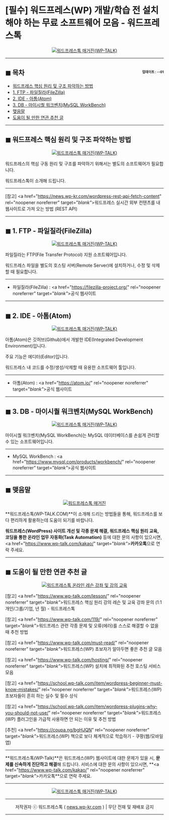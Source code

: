 # [필수] 워드프레스(WP) 개발/학습 전 설치해야 하는 무료 소프트웨어 모음  - 워드프레스톡

<center><a href="https://www.wp-talk.com/kakao/" rel="noopener noreferrer" target="_blank"_><img src="https://hellotblog.files.wordpress.com/2019/08/wptalk-must-install-sw-300x300.png" style="max-width:100%;" alt="워드프레스톡 매거진(WP-TALK)"></a></center>

<!-- <a name="index"></a> -->
***
## ◼︎ 목차 <span style="font-size:0.5em; float:right; padding:0.5em 0 0;">업데이트 : <span class="post-year"></span>-<span class="post-month-digits"></span>-01</span>

- [워드프레스 핵심 원리 및 구조 파악하는 방법](#index-00)
- [1. FTP - 파일질라(FileZilla)](#index-01)
- [2. IDE - 아톰(Atom)](#index-02)
- [3. DB - 마이시퀄 워크벤치(MySQL WorkBench)](#index-03)
- [맺음말](#index-epilogue)
- [도움이 될 만한 연관 추천 글](#recommendation)

<!-- <a name="index-00"></a> -->
***
## ◼︎ 워드프레스 핵심 원리 및 구조 파악하는 방법

<center><a href="https://www.wp-talk.com/kakao/" rel="noopener noreferrer" target="_blank"_><img src="https://hellotblog.files.wordpress.com/2019/03/wptalk-contact-kakao-300x300.png" style="max-width:100%;" alt="워드프레스톡 매거진(WP-TALK)"></a></center>

워드프레스의 핵심 구동 원리 및 구조를 파악하기 위해서는 별도의 소프트웨어가 필요합니다.

워드프레스톡이 소개해 드립니다.

***
[참고] <a href="https://news.wp-kr.com/wordpress-rest-api-fetch-content" rel="noopener noreferrer" target="_blank"_>워드프레스 실시간 외부 컨텐츠를 내 웹사이트로 가져 오는 방법 (REST API)</a>

<!-- <a name="index-01"></a> -->
***
## ◼︎ 1. FTP - 파일질라(FileZilla)

<center><a href="https://filezilla-project.org/" rel="noopener noreferrer" target="_blank"_><img src="https://hellotblog.files.wordpress.com/2019/08/filezilla-logo-roung-150x150.png" style="max-width:100%;" alt="워드프레스톡 매거진(WP-TALK)"></a></center>

파일질라는 FTP(File Transfer Protocol) 지원 소프트웨어입니다.

워드프레스 파일을 별도의 호스팅 서버(Remote Server)에 설치하거나, 수정 및 삭제할 때 필요합니다.

***
- 파일질라(FileZilla) : <a href="https://filezilla-project.org/" rel="noopener noreferrer" target="_blank"_>공식 웹사이트</a>

<!-- <a name="index-02"></a> -->
***
## ◼︎ 2. IDE - 아톰(Atom)

<center><a href="https://atom.io/" rel="noopener noreferrer" target="_blank"_><img src="https://hellotblog.files.wordpress.com/2019/08/atom-ide-logo-round-150x150.png" style="max-width:100%;" alt="워드프레스톡 매거진(WP-TALK)"></a></center>

아톰(Atom)은 깃허브(Github)에서 개발한 IDE(Integrated Development Environment)입니다.

주요 기능은 에디터(Editor)입니다.

워드프레스 내 코드를 수정/생성/삭제할 때 유용한 소프트웨어 툴입니다.

***
- 아톰(Atom) : <a href="https://atom.io/" rel="noopener noreferrer" target="_blank"_>공식 웹사이트</a>

<!-- <a name="index-03"></a> -->
***
## ◼︎ 3. DB - 마이시퀄 워크벤치(MySQL WorkBench)

<center><a href="https://www.mysql.com/products/workbench/" rel="noopener noreferrer" target="_blank"_><img src="https://hellotblog.files.wordpress.com/2019/08/mysql-workbench-logo-round-150x150.png" style="max-width:100%;" alt="워드프레스톡 매거진(WP-TALK)"></a></center>

마이시퀄 워크벤치(MySQL WorkBench)는 MySQL 데이터베이스를 손쉽게 관리할 수 있는 소프트웨어입니다.

***
- MySQL WorkBench : <a href="https://www.mysql.com/products/workbench/" rel="noopener noreferrer" target="_blank"_>공식 웹사이트</a>

<!-- <a name="index-epilogue"></a> -->
***
## ◼︎ 맺음말

<center><a href="https://www.wp-talk.com/kakao/" rel="noopener noreferrer" target="_blank"_><img src="https://hellotblog.files.wordpress.com/2019/01/wptalk-com-cover-01.png" style="max-width:100%;" alt="워드프레스톡 매거진"></a></center>

**워드프레스톡(WP-TALK.COM)**이 소개해 드리는 방법들을 통해, 워드프레스를 보다 편리하게 활용하는데 도움이 되기를 바랍니다.

**워드프레스(WordPress) 사이트 개선 및 각종 문제 해결, 워드프레스 핵심 원리 교육, 코딩을 통한 온라인 업무 자동화(Task Automation)** 등에 대한 문의 사항이 있으시면, <a href="https://www.wp-talk.com/kakao/" target="_blank"_>**카카오톡**</a>으로 연락 주세요.

<!-- <a name="recommendation"></a> -->
***
## ◼︎ 도움이 될 만한 연관 추천 글

<center><a href="https://www.wp-talk.com/lesson/" rel="noopener noreferrer" target="_blank"_><img src="https://hellotblog.files.wordpress.com/2019/03/classroom-online-wptalk-00-800x500.png" style="max-width:100%;" alt="워드프레스톡 온라인 레슨 강좌 및 강의 교육"></a></center>

[참고] <a href="https://www.wp-talk.com/lesson/" rel="noopener noreferrer" target="_blank"_>워드프레스 핵심 원리 강의 레슨 및 교육 강좌 문의 (1:1개인/그룹/기업, <span class="post-year"></span>년 <span class="post-month"></span>월) - 워드프레스톡</a>

[참고] <a href="https://www.wp-talk.com/119/" rel="noopener noreferrer" target="_blank"_>워드프레스 관련 각종 문제 및 오류(에러)를 스스로 해결할 수 없을 때 추천 방법</a>

[참고] <a href="https://www.wp-talk.com/must-read/" rel="noopener noreferrer" target="_blank"_>워드프레스(WP) 초보자가 알아두면 좋은 추천 글 모음</a>

[참고] <a href="https://www.wp-talk.com/hosting/" rel="noopener noreferrer" target="_blank"_>워드프레스(WP) 설치에 최적화된 추천 호스팅 서비스 모음</a>

[참고] <a href="https://school.wp-talk.com/item/wordpress-beginner-must-know-mistakes/" rel="noopener noreferrer" target="_blank"_>워드프레스(WP) 초보자들이 흔히 하는 실수 및 필수 상식</a>

[참고] <a href="https://school.wp-talk.com/item/wordpress-plugins-why-you-should-not-use/" rel="noopener noreferrer" target="_blank"_>워드프레스(WP) 플러그인을 가급적 사용하면 안 되는 이유 및 추천 방법</a>

[추천] <a href="https://coupa.ng/bgHJQN" rel="noopener noreferrer" target="_blank"_>워드프레스(WP) 책으로 보다 체계적으로 학습하기 - 쿠팡(웹/모바일앱)</a>

***
**워드프레스톡(WP-Talk)**은 워드프레스(WP) 웹사이트에 대한 문제가 있을 시, **문제를 신속하게 진단하고 해결**해 드립니다. 서비스에 대한 문의 사항이 있으시면, **<a href="https://www.wp-talk.com/kakao/" rel="noopener noreferrer" target="_blank"_>카카오톡</a>**으로 연락 주세요.

***
<center><a href="https://www.wp-talk.com/kakao/" rel="noopener noreferrer" target="_blank"_><img src="https://hellotblog.files.wordpress.com/2019/03/wptalk-logo-120x120.png" style="max-width:100%;" alt="워드프레스톡 매거진(WP-TALK)"></a></center>

***
<center>저작권자 ⓒ 워드프레스톡 ( <a href="https://www.wp-talk.com/kakao/" rel="noopener noreferrer" target="_blank"_>news.wp-kr.com</a> ) | 무단 전재 및 재배포 금지</center>

***
